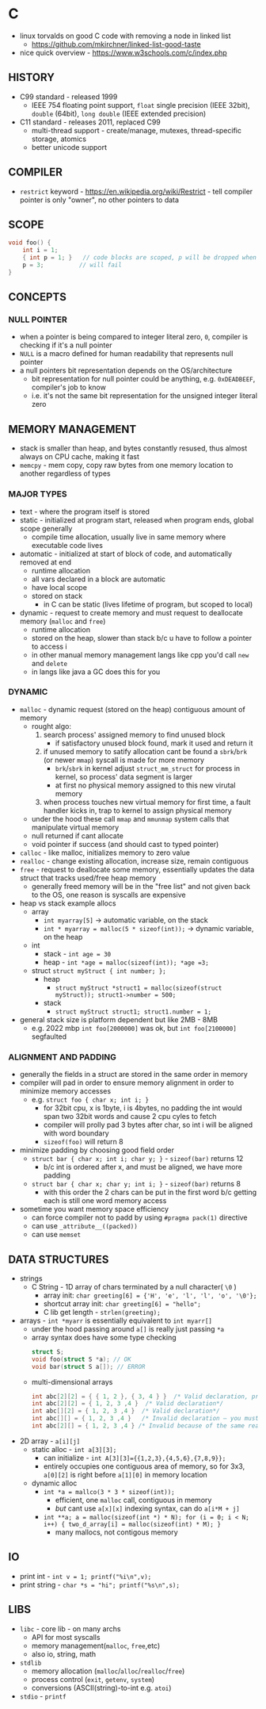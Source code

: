 # C
- linux torvalds on good C code with removing a node in linked list
    - https://github.com/mkirchner/linked-list-good-taste
- nice quick overview - https://www.w3schools.com/c/index.php

## HISTORY
- C99 standard - released 1999
    - IEEE 754 floating point support, `float` single precision (IEEE 32bit), `double` (64bit), `long double` (IEEE extended precision)
- C11 standard - releases 2011, replaced C99
    - multi-thread support - create/manage, mutexes, thread-specific storage, atomics
    - better unicode support

## COMPILER
- `restrict` keyword - https://en.wikipedia.org/wiki/Restrict - tell compiler pointer is only "owner", no other pointers to data

## SCOPE
```c
void foo() {
    int i = 1;
    { int p = 1; }   // code blocks are scoped, p will be dropped when scope ends
    p = 3;          // will fail
}
```

## CONCEPTS
### NULL POINTER
- when a pointer is being compared to integer literal zero, `0`, compiler is checking if it's a null pointer
- `NULL` is a macro defined for human readability that represents null pointer
- a null pointers bit representation depends on the OS/architecture
    - bit representation for null pointer could be anything, e.g. `0xDEADBEEF`, compiler's job to know
    - i.e. it's not the same bit representation for the unsigned integer literal zero

## MEMORY MANAGEMENT
- stack is smaller than heap, and bytes constantly resused, thus almost always on CPU cache, making it fast
- `memcpy` - mem copy, copy raw bytes from one memory location to another regardless of types
### MAJOR TYPES
- text - where the program itself is stored
- static - initialized at program start, released when program ends, global scope generally
    - compile time allocation, usually live in same memory where executable code lives
- automatic - initialized at start of block of code, and automatically removed at end
    - runtime allocation
    - all vars declared in a block are automatic
    - have local scope
    - stored on stack
        - in C can be static (lives lifetime of program, but scoped to local)
- dynamic - request to create memory and must request to deallocate memory (`malloc` and `free`) 
    - runtime allocation
    - stored on the heap, slower than stack b/c u have to follow a pointer to access i
    - in other manual memory management langs like cpp you'd call `new` and `delete`
    - in langs like java a GC does this for you
### DYNAMIC
- `malloc` - dynamic request (stored on the heap) contiguous amount of memory
    - rought algo:
        1. search process' assigned memory to find unused block
            - if satisfactory unused block found, mark it used and return it
        2. if unused memory to satify allocation cant be found a `sbrk`/`brk` (or newer `mmap`) syscall is made for more memory
            - `brk`/`sbrk` in kernel adjust `struct_mm_struct` for process in kernel, so process' data segment is larger
            - at first no physical memory assigned to this new virutal memory
        3. when process touches new virtual memory for first time, a fault handler kicks in, trap to kernel to assign physical memory
    - under the hood these call `mmap` and `mmunmap` system calls that manipulate virtual memory
    - null returned if cant allocate
    - void pointer if success (and should cast to typed pointer)
- `calloc` - like malloc, initializes memory to zero value
- `realloc` - change existing allocation, increase size, remain contiguous
- `free` - request to deallocate some memory, essentially updates the data struct that tracks used/free heap memory
    - generally freed memory will be in the "free list" and not given back to the OS, one reason is syscalls are expensive
- heap vs stack example allocs
    - array
        - `int myarray[5]` -> automatic variable, on the stack
        - `int * myarray = malloc(5 * sizeof(int));` -> dynamic variable, on the heap
    - int
        - stack - `int age = 30`
        -  heap - `int *age = malloc(sizeof(int)); *age =3;`
    - struct
         `struct myStruct { int number; };`
        - heap 
            - `struct myStruct *struct1 = malloc(sizeof(struct myStruct)); struct1->number = 500;`
        - stack
            - `struct myStruct struct1; struct1.number = 1;`
- general stack size is platform dependent but like 2MB - 8MB
    - e.g. 2022 mbp `int foo[2000000]` was ok, but `int foo[2100000]` segfaulted
### ALIGNMENT AND PADDING
- generally the fields in a struct are stored in the same order in memory
- compiler will pad in order to ensure memory alignment in order to minimize memory accesses
    - e.g. `struct foo { char x; int i; }` 
        - for 32bit cpu, x is 1byte, i is 4bytes, no padding the int would span two 32bit words and cause 2 cpu cyles to fetch
        - compiler will prolly pad 3 bytes after char, so int i will be aligned with word boundary
        - `sizeof(foo)` will return 8
- minimize padding by choosing good field order
    - `struct bar { char x; int i; char y; }` - `sizeof(bar)` returns 12
        - b/c int is ordered after x, and must be aligned, we have more padding
    - `struct bar { char x; char y; int i; }` - `sizeof(bar)` returns 8
        - with this order the 2 chars can be put in the first word b/c getting each is still one word memory access
- sometime you want memory space efficiency
    - can force compiler not to padd by using `#pragma pack(1)` directive
    - can use `_attribute__((packed))`
    - can use `memset`

## DATA STRUCTURES
- strings
    - C String - 1D array of chars terminated by a null character( `\0` )
        - array init: `char greeting[6] = {'H', 'e', 'l', 'l', 'o', '\0'};`
        - shortcut array init: `char greeting[6] = "hello";`
        - C lib get length - `strlen(greeting);`
- arrays - `int *myarr` is essentially equivalent to `int myarr[]`
    - under the hood passing around `a[]` is really just passing `*a`
    - array syntax does have some type checking
        ```c
        struct S;
        void foo(struct S *a); // OK
        void bar(struct S a[]); // ERROR
        ```
    - multi-dimensional arrays
        ```c
        int abc[2][2] = { { 1, 2 }, { 3, 4 } }  /* Valid declaration, preferred*/
        int abc[2][2] = { 1, 2, 3 ,4 }  /* Valid declaration*/
        int abc[][2] = { 1, 2, 3 ,4 }  /* Valid declaration*/ 
        int abc[][] = { 1, 2, 3 ,4 }   /* Invalid declaration – you must specify second dimension*/
        int abc[2][] = { 1, 2, 3 ,4 } /* Invalid because of the same reason  mentioned above*/
        ```
- 2D array - `a[i][j]`
    - static alloc - `int a[3][3];`
        - can initialize - `int A[3][3]={{1,2,3},{4,5,6},{7,8,9}};`
        - entirely occupies one contiguous area of memory, so for 3x3, `a[0][2]` is right before `a[1][0]` in memory location
    - dynamic alloc
        - `int *a = mallco(3 * 3 * sizeof(int));`
            - efficient, one `malloc` call, contiguous in memory
            - _but_ cant use `a[x][x]` indexing syntax, can do `a[i*M + j]`
        - `int **a; a = malloc(sizeof(int *) * N); for (i = 0; i < N; i++) { two_d_array[i] = malloc(sizeof(int) * M); }`
            - many mallocs, not contigous memory

## IO
- print int - `int v = 1; printf("%i\n",v);`
- print string - `char *s = "hi"; printf("%s\n",s);`

## LIBS
- `libc` - core lib - on many archs
    - API for most syscalls
    - memory management(`malloc`, `free`,etc)
    - also io, string, math
- `stdlib` 
    - memory allocation (`malloc`/`alloc`/`realloc`/`free`)
    - process control (`exit`, `getenv`, `system`)
    - conversions (ASCII(string)-to-int e.g. `atoi`)
- `stdio` - `printf`

